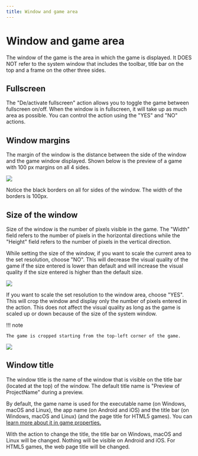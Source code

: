 ```yaml
---
title: Window and game area
---
```

# Window and game area

The window of the game is the area in which the game is displayed. It DOES NOT refer to the system window that includes the toolbar, title bar on the top and a frame on the other three sides.

## Fullscreen
The "De/activate fullscreen" action allows you to toggle the game between fullscreen on/off. When the window is in fullscreen, it will take up as much area as possible. You can control the action using the "YES" and "NO" actions.

## Window margins
The margin of the window is the distance between the side of the window and the game window displayed. Shown below is the preview of a game with 100 px margins on all 4 sides.

![](/gdevelop5/all-features/annotation_2019-06-29_174027.png)

Notice the black borders on all for sides of the window. The width of the borders is 100px.

## Size of the window

Size of the window is the number of pixels visible in the game. The "Width" field refers to the number of pixels in the horizontal directions while the "Height" field refers to the number of pixels in the vertical direction.

While setting the size of the window, if you want to scale the current area to the set resolution, choose "NO". This will decrease the visual quality of the game if the size entered is lower than default and will increase the visual quality if the size entered is higher than the default size.

![](/gdevelop5/all-features/annotation_2019-06-29_175454.png)

If you want to scale the set resolution to the window area, choose "YES". This will crop the window and display only the number of pixels entered in the action. This does not affect the visual quality as long as the game is scaled up or down because of the size of the system window.

!!! note

    The game is cropped starting from the top-left corner of the game.

![](/gdevelop5/all-features/annotation_2019-06-29_175540.png)

## Window title

The window title is the name of the window that is visible on the title bar (located at the top) of the window. The default title name is "Preview of ProjectName" during a preview.

By default, the game name is used for the executable name (on Windows, macOS and Linux), the app name (on Android and iOS) and the title bar (on Windows, macOS and Linux) (and the page title for HTML5 games). You can [learn more about it in game properties.](/gdevelop5/interface/project-manager/properties)

With the action to change the title, the title bar on Windows, macOS and Linux will be changed. Nothing will be visible on Android and iOS. For HTML5 games, the web page title will be changed.